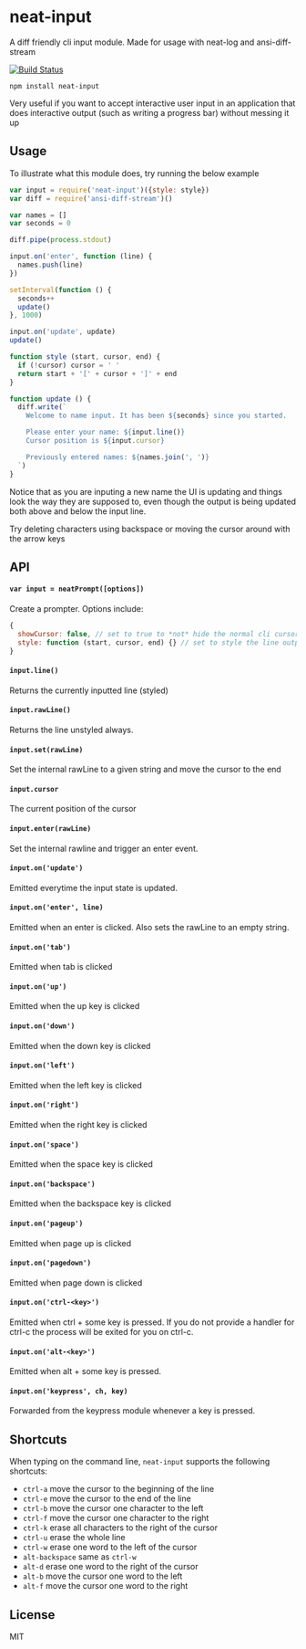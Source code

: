 # neat-input

A diff friendly cli input module. Made for usage with neat-log and ansi-diff-stream

[![Build Status](https://travis-ci.org/mafintosh/neat-input.svg?branch=master)](https://travis-ci.org/mafintosh/neat-input)

```
npm install neat-input
```

Very useful if you want to accept interactive user input in an application that does interactive
output (such as writing a progress bar) without messing it up

## Usage

To illustrate what this module does, try running the below example

``` js
var input = require('neat-input')({style: style})
var diff = require('ansi-diff-stream')()

var names = []
var seconds = 0

diff.pipe(process.stdout)

input.on('enter', function (line) {
  names.push(line)
})

setInterval(function () {
  seconds++
  update()
}, 1000)

input.on('update', update)
update()

function style (start, cursor, end) {
  if (!cursor) cursor = ' '
  return start + '[' + cursor + ']' + end
}

function update () {
  diff.write(`
    Welcome to name input. It has been ${seconds} since you started.

    Please enter your name: ${input.line()}
    Cursor position is ${input.cursor}

    Previously entered names: ${names.join(', ')}
  `)
}
```

Notice that as you are inputing a new name the UI is updating and things look the way they are supposed to,
even though the output is being updated both above and below the input line.

Try deleting characters using backspace or moving the cursor around with the arrow keys

## API

#### `var input = neatPrompt([options])`

Create a prompter. Options include:

``` js
{
  showCursor: false, // set to true to *not* hide the normal cli cursor while running the program
  style: function (start, cursor, end) {} // set to style the line output (default is not style)
}
```

#### `input.line()`

Returns the currently inputted line (styled)

#### `input.rawLine()`

Returns the line unstyled always.

#### `input.set(rawLine)`

Set the internal rawLine to a given string and move the cursor to the end

#### `input.cursor`

The current position of the cursor

#### `input.enter(rawLine)`

Set the internal rawline and trigger an enter event.

#### `input.on('update')`

Emitted everytime the input state is updated.

#### `input.on('enter', line)`

Emitted when an enter is clicked. Also sets the rawLine to an empty string.

#### `input.on('tab')`

Emitted when tab is clicked

#### `input.on('up')`

Emitted when the up key is clicked

#### `input.on('down')`

Emitted when the down key is clicked

#### `input.on('left')`

Emitted when the left key is clicked

#### `input.on('right')`

Emitted when the right key is clicked

#### `input.on('space')`

Emitted when the space key is clicked

#### `input.on('backspace')`

Emitted when the backspace key is clicked

#### `input.on('pageup')`

Emitted when page up is clicked

#### `input.on('pagedown')`

Emitted when page down is clicked

#### `input.on('ctrl-<key>')`

Emitted when ctrl + some key is pressed.
If you do not provide a handler for ctrl-c the process will be exited for you
on ctrl-c.

#### `input.on('alt-<key>')`

Emitted when alt + some key is pressed.

#### `input.on('keypress', ch, key)`

Forwarded from the keypress module whenever a key is pressed.

## Shortcuts

When typing on the command line, `neat-input` supports the following shortcuts:

* `ctrl-a` move the cursor to the beginning of the line
* `ctrl-e` move the cursor to the end of the line
* `ctrl-b` move the cursor one character to the left
* `ctrl-f` move the cursor one character to the right
* `ctrl-k` erase all characters to the right of the cursor
* `ctrl-u` erase the whole line
* `ctrl-w` erase one word to the left of the cursor
* `alt-backspace` same as `ctrl-w`
* `alt-d` erase one word to the right of the cursor
* `alt-b` move the cursor one word to the left
* `alt-f` move the cursor one word to the right

## License

MIT
